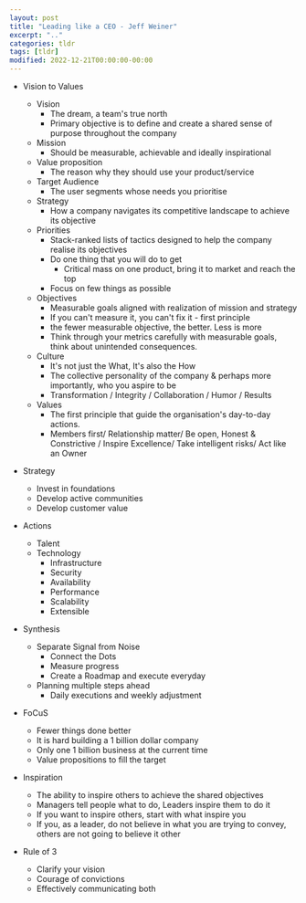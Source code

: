 ```yaml
---
layout: post
title: "Leading like a CEO - Jeff Weiner"
excerpt: ".."
categories: tldr
tags: [tldr]
modified: 2022-12-21T00:00:00-00:00
---
```


* Vision to Values
  * Vision
    * The dream, a team's true north
    * Primary objective is to define and create a shared sense of purpose throughout the company
  * Mission
    * Should be measurable, achievable and ideally inspirational
  * Value proposition
    * The reason why they should use your product/service
  * Target Audience
    * The user segments whose needs you prioritise
  * Strategy
    * How a company navigates its competitive landscape to achieve its objective
  * Priorities
    * Stack-ranked lists of tactics designed to help the company realise its objectives
    * Do one thing that you will do to get 
      * Critical mass on one product, bring it to market and reach the top
    * Focus on few things as possible
  * Objectives
    * Measurable goals aligned with realization of mission and strategy
    * If you can't measure it, you can't fix it  - first principle
    * the fewer measurable objective, the better. Less is more
    * Think through your metrics carefully with measurable goals, think about unintended consequences.
  * Culture
    * It's not just the What, It's also the How
    * The collective personality of the company & perhaps more importantly, who you aspire to be
    * Transformation / Integrity / Collaboration / Humor / Results
  * Values
    * The first principle that guide the organisation's day-to-day actions.
    * Members first/ Relationship matter/ Be open, Honest & Constrictive / Inspire Excellence/
      Take intelligent risks/ Act like an Owner


* Strategy
  * Invest in foundations
  * Develop active communities
  * Develop customer value

* Actions
  * Talent
  * Technology
    * Infrastructure
    * Security
    * Availability
    * Performance
    * Scalability
    * Extensible

* Synthesis
  * Separate Signal from Noise
    * Connect the Dots
    * Measure progress
    * Create a Roadmap and execute everyday
  * Planning multiple steps ahead
    * Daily executions and weekly adjustment


* FoCuS
  * Fewer things done better
  * It is hard building a 1 billion dollar company
  * Only one 1 billion business at the current time
  * Value propositions to fill the target


* Inspiration
  * The ability to inspire others to achieve the shared objectives
  * Managers tell people what to do, Leaders inspire them to do it
  * If you want to inspire others, start with what inspire you
  * If you, as a leader, do not believe in what you are trying to convey,
    others are not going to believe it other

* Rule of 3
  * Clarify your vision
  * Courage of convictions
  * Effectively communicating both
